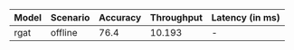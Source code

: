 | Model   | Scenario   |   Accuracy |   Throughput | Latency (in ms)   |
|---------|------------|------------|--------------|-------------------|
| rgat    | offline    |       76.4 |       10.193 | -                 |